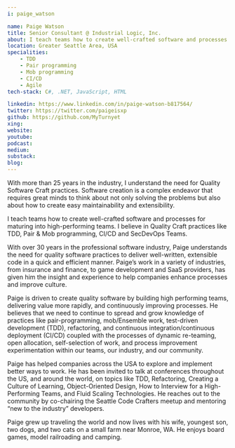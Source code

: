 ```yaml
---
i: paige_watson

name: Paige Watson
title: Senior Consultant @ Industrial Logic, Inc.
about: I teach teams how to create well-crafted software and processes for maturing into high-performing teams. I believe in Quality Craft practices like TDD, Pair & Mob programming, CI/CD and SecDevOps Teams.
location: Greater Seattle Area, USA
specialities:
    - TDD
    - Pair programming
    - Mob programming
    - CI/CD
    - Agile
tech-stack: C#, .NET, JavaScript, HTML

linkedin: https://www.linkedin.com/in/paige-watson-b817564/
twitter: https://twitter.com/paigeisxp
github: https://github.com/MyTurnyet
xing: 
website: 
youtube: 
podcast: 
medium: 
substack: 
blog: 
---
```


With more than 25 years in the industry, I understand the need for Quality Software Craft practices. Software creation is a complex endeavor that requires great minds to think about not only solving the problems but also about how to create easy maintainability and extensibility. 

I teach teams how to create well-crafted software and processes for maturing into high-performing teams. I believe in Quality Craft practices like TDD, Pair & Mob programming, CI/CD and SecDevOps Teams.





With over 30 years in the professional software industry, Paige understands the need for quality software practices to deliver well-written, extensible code in a quick and efficient manner. Paige’s work in a variety of industries, from insurance and finance, to game development and SaaS providers, has given him the insight and experience to help companies enhance processes and improve culture.

Paige is driven to create quality software by building high performing teams, delivering value more rapidly, and continuously improving processes. He believes that we need to continue to spread and grow knowledge of practices like pair-programming, mob/Ensemble work, test-driven development (TDD), refactoring, and continuous integration/continuous deployment (CI/CD) coupled with the processes of dynamic re-teaming, open allocation, self-selection of work, and process improvement experimentation within our teams, our industry, and our community.

Paige has helped companies across the USA to explore and implement better ways to work. He has been invited to talk at conferences throughout the US, and around the world, on topics like TDD, Refactoring, Creating a Culture of Learning, Object-Oriented Design, How to Interview for a High-Performing Teams, and Fluid Scaling Technologies. He reaches out to the community by co-chairing the Seattle Code Crafters meetup and mentoring “new to the industry” developers.

Paige grew up traveling the world and now lives with his wife, youngest son, two dogs, and two cats on a small farm near Monroe, WA. He enjoys board games, model railroading and camping.
